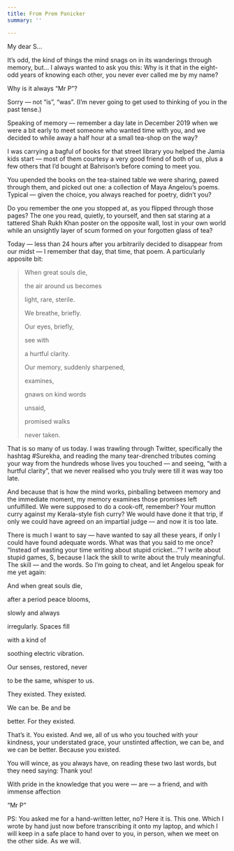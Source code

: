 ```yaml
---
title: From Prem Panicker
summary: ''

---
```

My dear S…

It’s odd, the kind of things the mind snags on in its wanderings through memory, but… I always wanted to ask you this: Why is it that in the eight-odd years of knowing each other, you never ever called me by my name?

Why is it always “Mr P”?

Sorry — not “is”, “was”. (I’m never going to get used to thinking of you in the past tense.)

Speaking of memory — remember a day late in December 2019 when we were a bit early to meet someone who wanted time with you, and we decided to while away a half hour at a small tea-shop on the way?

I was carrying a bagful of books for that street library you helped the Jamia kids start — most of them courtesy a very good friend of both of us, plus a few others that I’d bought at Bahrison’s before coming to meet you.

You upended the books on the tea-stained table we were sharing, pawed through them, and picked out one: a collection of Maya Angelou’s poems. Typical — given the choice, you always reached for poetry, didn’t you?

Do you remember the one you stopped at, as you flipped through those pages? The one you read, quietly, to yourself, and then sat staring at a tattered Shah Rukh Khan poster on the opposite wall, lost in your own world while an unsightly layer of scum formed on your forgotten glass of tea?

Today — less than 24 hours after you arbitrarily decided to disappear from our midst — I remember that day, that time, that poem. A particularly apposite bit:

> When great souls die,
>   
> the air around us becomes
> 
> light, rare, sterile.
> 
> We breathe, briefly.
> 
> Our eyes, briefly,
> 
> see with
> 
> a hurtful clarity.
> 
> Our memory, suddenly sharpened,
> 
> examines,
> 
> gnaws on kind words
> 
> unsaid,
> 
> promised walks
> 
> never taken.

That is so many of us today. I was trawling through Twitter, specifically the hashtag #Surekha, and reading the many tear-drenched tributes coming your way from the hundreds whose lives you touched — and seeing, “with a hurtful clarity”, that we never realised who you truly were till it was way too late. 

And because that is how the mind works, pinballing between memory and the immediate moment, my memory examines those promises left unfulfilled. We were supposed to do a cook-off, remember? Your mutton curry against my Kerala-style fish curry? We would have done it that trip, if only we could have agreed on an impartial judge — and now it is too late.

There is much I want to say — have wanted to say all these years, if only I could have found adequate words. What was that you said to me once? “Instead of wasting your time writing about stupid cricket…”? I write about stupid games, S, because I lack the skill to write about the truly meaningful. The skill — and the words. So I’m going to cheat, and let Angelou speak for me yet again:

And when great souls die,

after a period peace blooms,

slowly and always

irregularly. Spaces fill

with a kind of

soothing electric vibration.

Our senses, restored, never

to be the same, whisper to us.

They existed. They existed.

We can be. Be and be

better. For they existed.

That’s it. You existed. And we, all of us who you touched with your kindness, your understated grace, your unstinted affection, we can be, and we can be better. Because you existed.

You will wince, as you always have, on reading these two last words, but they need saying: Thank you!

With pride in the knowledge that you were — are — a friend, and with immense affection

“Mr P”

PS: You asked me for a hand-written letter, no? Here it is. This one. Which I wrote by hand just now before transcribing it onto my laptop, and which I will keep in a safe place to hand over to you, in person, when we meet on the other side. As we will.
